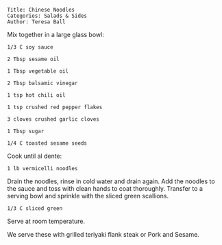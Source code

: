 ~~~ recipe-info
Title: Chinese Noodles
Categories: Salads & Sides
Author: Teresa Ball
~~~

Mix together in a large glass bowl:

~~~ recipe-ingredients
1/3 C soy sauce

2 Tbsp sesame oil

1 Tbsp vegetable oil

2 Tbsp balsamic vinegar

1 tsp hot chili oil

1 tsp crushed red pepper flakes

3 cloves crushed garlic cloves

1 Tbsp sugar

1/4 C toasted sesame seeds
~~~

Cook until al dente:

~~~ recipe-ingredients
1 lb vermicelli noodles
~~~

Drain the noodles, rinse in cold water and drain again.  Add the noodles to the sauce and toss with
clean hands to coat thoroughly.   Transfer to a serving bowl and sprinkle with the sliced green scallions.

~~~ recipe-ingredients
1/3 C sliced green
~~~

Serve at room temperature.

We serve these with grilled teriyaki flank steak or Pork and Sesame.
